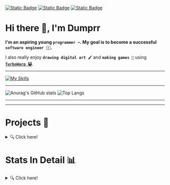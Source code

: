 [![Static Badge](https://img.shields.io/badge/Itch.io-FA5C5C?style=for-the-badge&logo=itchdotio&logoColor=white&labelColor=FA5C5C&color=FA5C5C)](https://dumprr.itch.io/)
[![Static Badge](https://img.shields.io/badge/My%20Site-000?style=for-the-badge&logo=googlechrome&logoColor=white&labelColor=000&color=000)](https://dumprr.github.io/)
[![Static Badge](https://img.shields.io/badge/E--Mail-8A2BE2?style=for-the-badge&logo=protonmail&logoColor=white&labelColor=8A2BE2&color=8A2BE2)](mailto:duhhhmprr@proton.me)

# Hi there 👋, I'm Dumprr 

**I'm an aspiring young `programmer ⌨️`. My goal is to become a successful `software engineer 👨‍💻`.**

I also really enjoy **`drawing digital art 🖌️`** and **`making games 👾`** using [**`TurboWarp 😺`**](https://turbowarp.org/). 

---
[![My Skills](https://skillicons.dev/icons?i=html,css,js,nodejs,py,vscode,replit,github,heroku,discord,bots&theme=dark)](https://skillicons.dev)

---


![Anurag's GitHub stats](https://github-readme-stats.vercel.app/api?username=dumprr&show_icons=true&theme=tokyonight&line_height=28&hide_border=true)
![Top Langs](https://github-readme-stats.vercel.app/api/top-langs/?username=dumprr&layout=donut&theme=tokyonight&hide_border=true)

---

---
# Projects 🧰
<details>
  <summary> 🔍 Click here!</summary><br>


[**Linear Pirates**](https://dumprr.itch.io/pirates) made in in 14 days for [**My First Game Jam**](https://itch.io/jam/my-first-game-jam-summer-2023) 

[**Windows 95 Key Genner**](https://dumprr.neocities.org/) made in TurboWarp/Scratch 3 

[**Ex(py)riments**](https://github.com/dumprr/Ex-Py-riments), a bunch of little gadgets made in Python 

[**My Website**](https://dumprr.github.io/), (still VERY new, I just started learning HTML)

[**Sentaku**](https://github.com/dumprr/Sentaku), a multipurpose discord.js bot with advanced generic features.

[**Trudare**](https://github.com/dumprr/Trudare), a Sentaku-based Truth or Dare discord.js bot.
</details>

# Stats In Detail 📊
<details>
  <summary> 🔍 Click here!</summary><br><br>

Programming Languages  

[![My Skills](https://skillicons.dev/icons?i=html,css,js,nodejs,py&theme=dark)](https://skillicons.dev)

Tools of the Trade

[![My Skills](https://skillicons.dev/icons?i=vscode,replit,github,heroku&theme=dark)](https://skillicons.dev)

Software

[![My Skills](https://skillicons.dev/icons?i=discord,bots&theme=dark)](https://skillicons.dev)

</details>
